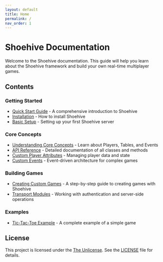 ```yaml
---
layout: default
title: Home
permalink: /
nav_order: 1
---
```


# Shoehive Documentation

Welcome to the Shoehive documentation. This guide will help you learn about the Shoehive framework and build your own real-time multiplayer games.

## Contents

### Getting Started
- [Quick Start Guide](/quick-start) - A comprehensive introduction to Shoehive
- [Installation](/quick-start#installation) - How to install Shoehive
- [Basic Setup](/quick-start#basic-server-setup) - Setting up your first Shoehive server

### Core Concepts
- [Understanding Core Concepts](/quick-start#players) - Learn about Players, Tables, and Events
- [API Reference](/api/reference) - Detailed documentation of all classes and methods
- [Custom Player Attributes](/api/object-attributes) - Managing player data and state
- [Custom Events](/api/custom-events) - Event-driven architecture for complex games

### Building Games
- [Creating Custom Games](/guides/creating-games) - A step-by-step guide to creating games with Shoehive
- [Transport Modules](/api/transport-modules) - Working with authentication and server-side operations

### Examples
- [Tic-Tac-Toe Example](/guides/tic-tac-toe) - A complete example of a simple game

## License

This project is licensed under the [The Unlicense](https://unlicense.org/). See the [LICENSE](LICENSE) file for details.